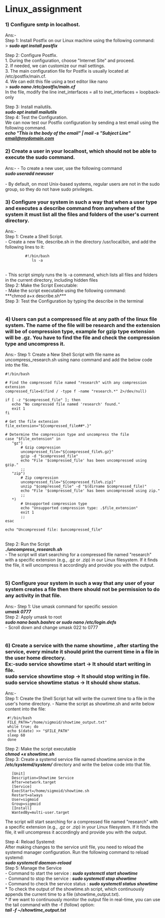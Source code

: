 # Linux_assignment

### 1)  Configure smtp in localhost.<br>
Ans:-<br>
Step 1: Install Postfix  on our Linux machine using the following command:<br> >
                ***sudo apt install postfix***<br>
              
  Step 2: Configure Postfix.<br>
        1. During the configuration, choose "Internet Site" and proceed.<br>
        2. If needed, we can customize our mail settings. <br>
        3. The main configuration file for Postfix is usually located at /etc/postfix/main.cf. <br>
        4. We can edit this file using a text editor like nano  <br>
           > ***sudo nano /etc/postfix/main.cf*** <br>
        In the file, modify the line  inet_interfaces = all to inet_interfaces = loopback-only <br>
        
  Step 3: Install mailutils.<br>
           ***sudo apt install mailutils***  <br>
  Step 4: Test the Configuration.<br>
        We can now test our Postfix configuration by sending a test email using the following command.<br>
        ***echo "This is the body of the email" | mail -s "Subject Line" email@mydomain.com*** <br>
  
### 2)  Create a user in your localhost, which should not be able to execute the sudo command. <br>
Ans:-
     - To create a new user, use the following command<br>
           ***sudo useradd newuser*** <br><br>
     - By default, on most Unix-based systems, regular users are not in the sudo group, so they do not have sudo privileges.
<br>

### 3) Configure your system in such a way that when a user type and executes a describe command from anywhere of the system    it must list all the files and folders of the user's current directory. <br>
 Ans:-<br>
 Step 1: Create a Shell Script.<br>
      - Create a new file, describe.sh in the directory /usr/local/bin, and add the following lines to it:<br>
```
         #!/bin/bash
            ls -a
```
<br>
      - This script simply runs the ls -a command, which lists all files and folders in the current directory,
   including hidden files<br>
 Step 2: Make the Script Executable:<br>
      - Make the script executable using the following command:<br>
         ***chmod a+x describe.sh***<br>
Step 3: Test the Configuration by typing the describe in the terminal<br><br>

### 4) Users can put a compressed file at any path of the linux file system. The name of the file will be research and the extension will be of compression type, example for gzip type extension will be .gz. You have to find the file and check the compression type and uncompress it.<br>
Ans:-
   Step 1: Create a New Shell Script with file name as uncompress_research.sh using nano command and add the below code into the file.
 ```
 #!/bin/bash

# Find the compressed file named "research" with any compression extension
compressed_file=$(find / -type f -name "research.*" 2>/dev/null)

if [ -z "$compressed_file" ]; then
    echo "No compressed file named 'research' found."
    exit 1
fi

# Get the file extension
file_extension="${compressed_file##*.}"

# Determine the compression type and uncompress the file
case "$file_extension" in
    "gz")
        # Gzip compression
        uncompressed_file="${compressed_file%.gz}"
        gzip -d "$compressed_file"
        echo "File '$compressed_file' has been uncompressed using gzip."
        ;;
    "zip")
        # Zip compression
        uncompressed_file="${compressed_file%.zip}"
        unzip "$compressed_file" -d "$(dirname $compressed_file)"
        echo "File '$compressed_file' has been uncompressed using zip."
        ;;
    *)
        # Unsupported compression type
        echo "Unsupported compression type: .$file_extension"
        exit 1
        ;;
esac

echo "Uncompressed file: $uncompressed_file"
```
 <br>Step 2: Run the Script<br>
      ***./uncompress_research.sh***<br>
       - The script will start searching for a compressed file named "research" with a specific extension (e.g., .gz or .zip) in our Linux filesystem. If it finds the file, it will uncompress it accordingly and provide you with the output.<br><br>
### 5) Configure your system in such a way that any user of your system creates a file then there should not be permission to do any activity in that file.<br>
Ans:-
  Step 1: Use umask command for specific session<br>
        ***umask 0777***<br>
  Step 2: Apply umask to root<br>
        ***sudo nano bash.bashrc  or sudo nano /etc/login.defs*** <br>
        - Scroll down and change umask 022 to 0777<br><br>

### 6) Create a service with the name showtime , after starting the service, every minute it should print the current time in a file in the user home directory.<br>                                                                                Ex:-sudo service showtime start -> It should start writing in file.<br>                                                     sudo service showtime stop -> It should stop writing in file. <br>                                                      sudo service showtime status -> It should show status.<br>
 Ans:-<br>
Step 1: Create the Shell Script hat will write the current time to a file in the user's home directory.
               - Name the script as showtime.sh and write below content into the file:
```
 #!/bin/bash
 FILE_PATH="/home/sigmoid/showtime_output.txt"
 while true; do
 echo $(date) >> "$FILE_PATH"
 sleep 60  
 done
```
Step 2: Make the script executable<br>
           ***chmod +x showtime.sh*** <br>
 Step 3: Create a systemd service file named showtime.service in the ***/etc/systemd/system/*** directory and write the below code into that file.
  ```  
     [Unit]
     Description=Showtime Service
     After=network.target
     [Service]
     ExecStart=/home/sigmoid/showtime.sh
     Restart=always
     User=sigmoid
     Group=sigmoid
     [Install]
     WantedBy=multi-user.target
  ```
  
  The script will start searching for a compressed file named "research" with a specific extension (e.g., .gz or .zip) in your Linux filesystem. If it finds the file, it will uncompress it accordingly and provide you with the output.

Step 4:  Reload Systemd:<br>
                After making changes to the service unit file, you need to reload the systemd manager configuration.                    Run the following command to reload systemd:<br>
                 ***sudo systemctl daemon-reload***<br>
 Step 5: Manage the Service<br>
               - Command to start the service : ***sudo systemctl start showtime***<br>
               - Command to stop the service  : ***sudo systemctl stop showtime***<br>
               - Command to check the service status : ***sudo systemctl status showtime***<br>
             * To check the output of the showtime.sh script, which continuously appends the current time to a file (showtime_output.txt).<br>
             * If we want to continuously monitor the output file in real-time, you can use the tail command with the -f (follow) option: <br>
            ***tail -f ~/showtime_output.txt***
